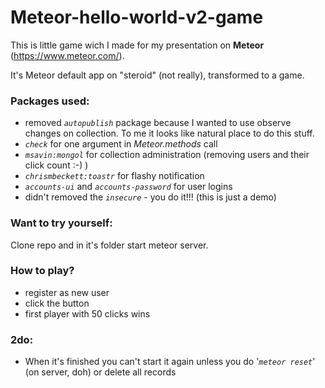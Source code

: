 # Meteor-hello-world-v2-game

This is little game wich I made for my presentation on **Meteor** (https://www.meteor.com/).

It's Meteor default app on "steroid" (not really), transformed to a game.

### Packages used:
- removed *`autopublish`* package because I wanted to use observe changes on collection. To me it looks like natural place to do this stuff.
- *`check`* for one argument in *Meteor.methods* call
- *`msavin:mongol`* for collection administration (removing users and their click count :-) )
- *`chrismbeckett:toastr`* for flashy notification
- *`accounts-ui`* and *`accounts-password`* for user logins
- didn't removed the *`insecure`* - you do it!!! (this is just a demo)

### Want to try yourself:
Clone repo and in it's folder start meteor server.

### How to play?
- register as new user
- click the button
- first player with 50 clicks wins

### 2do:
- When it's finished you can't start it again unless you do '*`meteor reset`*' (on server, doh) or delete all records
